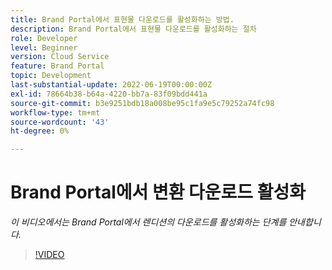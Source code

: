 ```yaml
---
title: Brand Portal에서 표현물 다운로드를 활성화하는 방법.
description: Brand Portal에서 표현물 다운로드를 활성화하는 절차
role: Developer
level: Beginner
version: Cloud Service
feature: Brand Portal
topic: Development
last-substantial-update: 2022-06-19T00:00:00Z
exl-id: 78664b38-b64a-4220-bb7a-83f09bdd441a
source-git-commit: b3e9251bdb18a008be95c1fa9e5c79252a74fc98
workflow-type: tm+mt
source-wordcount: '43'
ht-degree: 0%

---
```


# Brand Portal에서 변환 다운로드 활성화

*이 비디오에서는 Brand Portal에서 렌디션의 다운로드를 활성화하는 단계를 안내합니다.*

>[!VIDEO](https://video.tv.adobe.com/v/335449?quality=12&learn=on)
